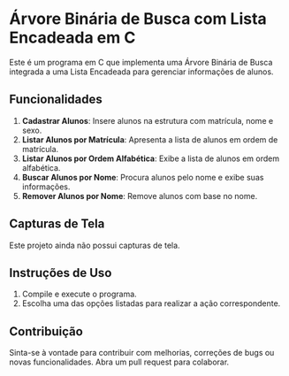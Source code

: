 # Árvore Binária de Busca com Lista Encadeada em C

Este é um programa em C que implementa uma Árvore Binária de Busca integrada a uma Lista Encadeada para gerenciar informações de alunos.

## Funcionalidades

1. **Cadastrar Alunos**: Insere alunos na estrutura com matrícula, nome e sexo.
2. **Listar Alunos por Matrícula**: Apresenta a lista de alunos em ordem de matrícula.
3. **Listar Alunos por Ordem Alfabética**: Exibe a lista de alunos em ordem alfabética.
4. **Buscar Alunos por Nome**: Procura alunos pelo nome e exibe suas informações.
5. **Remover Alunos por Nome**: Remove alunos com base no nome.

## Capturas de Tela

Este projeto ainda não possui capturas de tela.

## Instruções de Uso

1. Compile e execute o programa.
2. Escolha uma das opções listadas para realizar a ação correspondente.

## Contribuição

Sinta-se à vontade para contribuir com melhorias, correções de bugs ou novas funcionalidades. Abra um pull request para colaborar.
